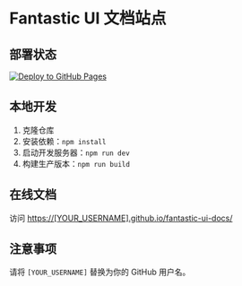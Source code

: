 # Fantastic UI 文档站点

## 部署状态

[![Deploy to GitHub Pages](https://github.com/[YOUR_USERNAME]/fantastic-ui-docs/actions/workflows/deploy.yml/badge.svg)](https://github.com/[YOUR_USERNAME]/fantastic-ui-docs/actions/workflows/deploy.yml)

## 本地开发

1. 克隆仓库
2. 安装依赖：`npm install`
3. 启动开发服务器：`npm run dev`
4. 构建生产版本：`npm run build`

## 在线文档

访问 [https://[YOUR_USERNAME].github.io/fantastic-ui-docs/](https://[YOUR_USERNAME].github.io/fantastic-ui-docs/)

## 注意事项

请将 `[YOUR_USERNAME]` 替换为你的 GitHub 用户名。
